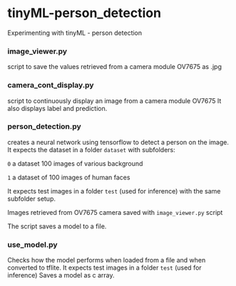 # tinyML-person_detection
Experimenting with tinyML - person detection

### image_viewer.py
script to save the values retrieved from a camera module OV7675 as .jpg


### camera_cont_display.py
script to continuously display an image from a camera module OV7675
It also displays label and prediction.

### person_detection.py
creates a neural network using tensorflow to detect a person on the image. 
It expects the dataset in a folder `dataset` with subfolders:

`0` a dataset 100 images of various background

`1` a dataset of 100 images of human faces

It expects test images in a folder `test` (used for inference) with the same subfolder setup.

Images retrieved from OV7675 camera saved with `image_viewer.py` script

The script saves a model to a file.


### use_model.py
Checks how the model performs when loaded from a file and when converted to tflite.
It expects test images in a folder `test` (used for inference)
Saves a model as c array.



